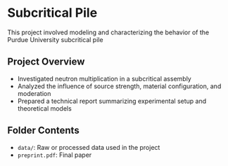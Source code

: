 # Subcritical Pile

This project involved modeling and characterizing the behavior of the Purdue University subcritical pile

## Project Overview
- Investigated neutron multiplication in a subcritical assembly
- Analyzed the influence of source strength, material configuration, and moderation
- Prepared a technical report summarizing experimental setup and theoretical models

## Folder Contents
- `data/`: Raw or processed data used in the project
- `preprint.pdf`: Final paper 

